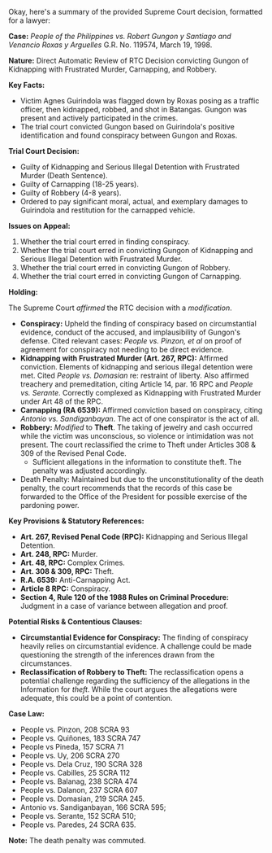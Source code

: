 Okay, here's a summary of the provided Supreme Court decision, formatted for a lawyer:

**Case:** *People of the Philippines vs. Robert Gungon y Santiago and Venancio Roxas y Arguelles* G.R. No. 119574, March 19, 1998.

**Nature:** Direct Automatic Review of RTC Decision convicting Gungon of Kidnapping with Frustrated Murder, Carnapping, and Robbery.

**Key Facts:**

*   Victim Agnes Guirindola was flagged down by Roxas posing as a traffic officer, then kidnapped, robbed, and shot in Batangas. Gungon was present and actively participated in the crimes.
*   The trial court convicted Gungon based on Guirindola's positive identification and found conspiracy between Gungon and Roxas.

**Trial Court Decision:**

*   Guilty of Kidnapping and Serious Illegal Detention with Frustrated Murder (Death Sentence).
*   Guilty of Carnapping (18-25 years).
*   Guilty of Robbery (4-8 years).
*   Ordered to pay significant moral, actual, and exemplary damages to Guirindola and restitution for the carnapped vehicle.

**Issues on Appeal:**

1.  Whether the trial court erred in finding conspiracy.
2.  Whether the trial court erred in convicting Gungon of Kidnapping and Serious Illegal Detention with Frustrated Murder.
3.  Whether the trial court erred in convicting Gungon of Robbery.
4.  Whether the trial court erred in convicting Gungon of Carnapping.

**Holding:**

The Supreme Court *affirmed* the RTC decision with a *modification*.

*   **Conspiracy:** Upheld the finding of conspiracy based on circumstantial evidence, conduct of the accused, and implausibility of Gungon's defense.  Cited relevant cases: *People vs. Pinzon, et al* on proof of agreement for conspiracy not needing to be direct evidence.
*   **Kidnapping with Frustrated Murder (Art. 267, RPC):** Affirmed conviction.  Elements of kidnapping and serious illegal detention were met.  Cited *People vs. Domasian* re: restraint of liberty. Also affirmed treachery and premeditation, citing Article 14, par. 16 RPC and *People vs. Serante*. Correctly complexed as Kidnapping with Frustrated Murder under Art 48 of the RPC.
*   **Carnapping (RA 6539):** Affirmed conviction based on conspiracy, citing *Antonio vs. Sandiganbayan*. The act of one conspirator is the act of all.
*   **Robbery:** *Modified* to **Theft**.  The taking of jewelry and cash occurred while the victim was unconscious, so violence or intimidation was not present. The court reclassified the crime to Theft under Articles 308 & 309 of the Revised Penal Code.
    * Sufficient allegations in the information to constitute theft. The penalty was adjusted accordingly.
*   Death Penalty: Maintained but due to the unconstitutionality of the death penalty, the court recommends that the records of this case be forwarded to the Office of the President for possible exercise of the pardoning power.

**Key Provisions & Statutory References:**

*   **Art. 267, Revised Penal Code (RPC):** Kidnapping and Serious Illegal Detention.
*   **Art. 248, RPC:** Murder.
*   **Art. 48, RPC:** Complex Crimes.
*   **Art. 308 & 309, RPC:** Theft.
*   **R.A. 6539:** Anti-Carnapping Act.
*   **Article 8 RPC:** Conspiracy.
*  **Section 4, Rule 120 of the 1988 Rules on Criminal Procedure:** Judgment in a case of variance between allegation and proof.

**Potential Risks & Contentious Clauses:**

*   **Circumstantial Evidence for Conspiracy:** The finding of conspiracy heavily relies on circumstantial evidence. A challenge could be made questioning the strength of the inferences drawn from the circumstances.
*   **Reclassification of Robbery to Theft:** The reclassification opens a potential challenge regarding the sufficiency of the allegations in the Information for *theft*. While the court argues the allegations were adequate, this could be a point of contention.

**Case Law:**

* People vs. Pinzon, 208 SCRA 93
* People vs. Quiñones, 183 SCRA 747
* People vs Pineda, 157 SCRA 71
* People vs. Uy, 206 SCRA 270
* People vs. Dela Cruz, 190 SCRA 328
* People vs. Cabilles, 25 SCRA 112
* People vs. Balanag, 238 SCRA 474
* People vs. Dalanon, 237 SCRA 607
* People vs. Domasian, 219 SCRA 245.
* Antonio vs. Sandiganbayan, 166 SCRA 595;
* People vs. Serante, 152 SCRA 510;
* People vs. Paredes, 24 SCRA 635.

**Note:** The death penalty was commuted.

